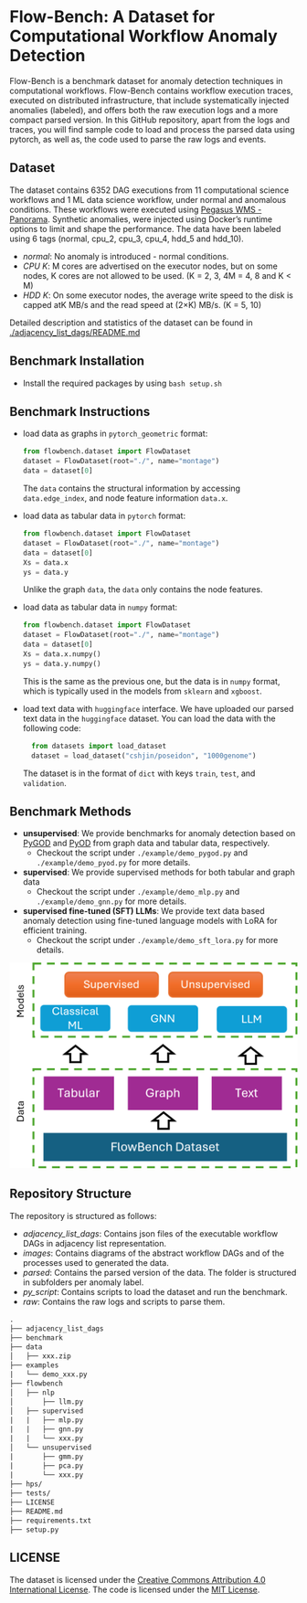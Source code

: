 # Flow-Bench: A Dataset for Computational Workflow Anomaly Detection

Flow-Bench is a benchmark dataset for anomaly detection techniques in computational workflows.
Flow-Bench contains workflow execution traces, executed on distributed infrastructure, that include systematically injected anomalies (labeled), and offers both the raw execution logs and a more compact parsed version. 
In this GitHub repository, apart from the logs and traces, you will find sample code to load and process the parsed data using pytorch, as well as, the code used to parse the raw logs and events.

## Dataset

The dataset contains 6352 DAG executions from 11 computational science workflows and 1 ML data science workflow, under normal and anomalous conditions. These workflows were executed using [Pegasus WMS - Panorama](https://github.com/pegasus-isi/pegasus/tree/panorama). Synthetic anomalies, were injected using Docker’s runtime options to limit and shape the performance. The data have been labeled using 6 tags (normal, cpu_2, cpu_3, cpu_4, hdd_5 and hdd_10).

- *normal*: No anomaly is introduced - normal conditions.
- *CPU K*: M cores are advertised on the executor nodes, but on some nodes, K cores are not allowed to be used. (K = 2, 3, 4M = 4, 8 and K < M)
- *HDD K*: On some executor nodes, the average write speed to the disk is capped atK MB/s and the read speed at (2×K) MB/s. (K = 5, 10)

Detailed description and statistics of the dataset can be found in [./adjacency_list_dags/README.md](./adjacency_list_dags/README.md)

## Benchmark Installation

* Install the required packages by using `bash setup.sh`

## Benchmark Instructions

* load data as graphs in `pytorch_geometric` format:
  
  ```python
  from flowbench.dataset import FlowDataset
  dataset = FlowDataset(root="./", name="montage")
  data = dataset[0]
  ```
  
  The `data` contains the structural information by accessing `data.edge_index`, and node feature information `data.x`.

* load data as tabular data in `pytorch` format:

  ```python
  from flowbench.dataset import FlowDataset
  dataset = FlowDataset(root="./", name="montage")
  data = dataset[0]
  Xs = data.x
  ys = data.y
  ```

  Unlike the graph `data`, the `data` only contains the node features.

* load data as tabular data in `numpy` format:

  ```python
  from flowbench.dataset import FlowDataset
  dataset = FlowDataset(root="./", name="montage")
  data = dataset[0]
  Xs = data.x.numpy()
  ys = data.y.numpy()
  ```

  This is the same as the previous one, but the data is in `numpy` format, which is typically used in the models from `sklearn` and `xgboost`.

* load text data with ``huggingface`` interface.
  We have uploaded our parsed text data in the ``huggingface`` dataset. You can load the data with the following code:
  
  ```python
    from datasets import load_dataset
    dataset = load_dataset("cshjin/poseidon", "1000genome")
  ```

  The dataset is in the format of ``dict`` with keys ``train``, ``test``, and ``validation``.

## Benchmark Methods

* __unsupervised__: We provide benchmarks for anomaly detection based on [PyGOD](https://docs.pygod.org/en/latest/index.html) and [PyOD](https://pyod.readthedocs.io/en/latest/index.html) from graph data and tabular data, respectively.
  * Checkout the script under `./example/demo_pygod.py` and `./example/demo_pyod.py` for more details.
* __supervised__: We provide supervised methods for both tabular and graph data
  * Checkout the script under `./example/demo_mlp.py` and `./example/demo_gnn.py` for more details.
* __supervised fine-tuned (SFT) LLMs__: We provide text data based anomaly detection using fine-tuned language models with LoRA for efficient training.
  * Checkout the script under `./example/demo_sft_lora.py` for more details.



<p align="center">
<img src="images/flowbench.png" alt="Comparison of models using the benchmark dataset."/>
</p> 

## Repository Structure

The repository is structured as follows:
- *adjacency_list_dags*: Contains json files of the executable workflow DAGs in adjacency list representation.
- *images*: Contains diagrams of the abstract workflow DAGs and of the processes used to generated the data.
- *parsed*: Contains the parsed version of the data. The folder is structured in subfolders per anomaly label.
- *py_script*: Contains scripts to load the dataset and run the benchmark.
- *raw*: Contains the raw logs and scripts to parse them.

```
.
├── adjacency_list_dags
├── benchmark
├── data 
│   ├── xxx.zip
├── examples
|   └── demo_xxx.py
├── flowbench
│   ├── nlp
│       ├── llm.py
│   ├── supervised
|   |   ├── mlp.py
|   |   ├── gnn.py
|   |   └── xxx.py
│   └── unsupervised
|       ├── gmm.py
|       ├── pca.py
|       └── xxx.py
├── hps/
├── tests/
├── LICENSE
├── README.md
├── requirements.txt
├── setup.py
```


## LICENSE

The dataset is licensed under the [Creative Commons Attribution 4.0 International License](https://creativecommons.org/licenses/by/4.0/).
The code is licensed under the [MIT License](https://opensource.org/licenses/MIT).